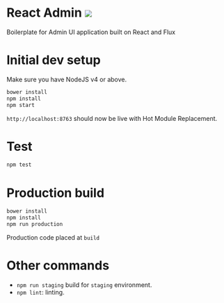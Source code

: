 # React Admin <img src="https://travis-ci.org/siliconstraits/react-admin.svg?branch=master"/>
Boilerplate for Admin UI application built on React and Flux

# Initial dev setup
Make sure you have NodeJS v4 or above. 

```bash
bower install
npm install 
npm start 
``` 

`http://localhost:8763` should now be live with Hot Module Replacement.

# Test

```bash
npm test
```

# Production build

```bash
bower install
npm install 
npm run production 
```

Production code placed at `build`

# Other commands
- `npm run staging` build for `staging` environment. 
- `npm lint`: linting.

